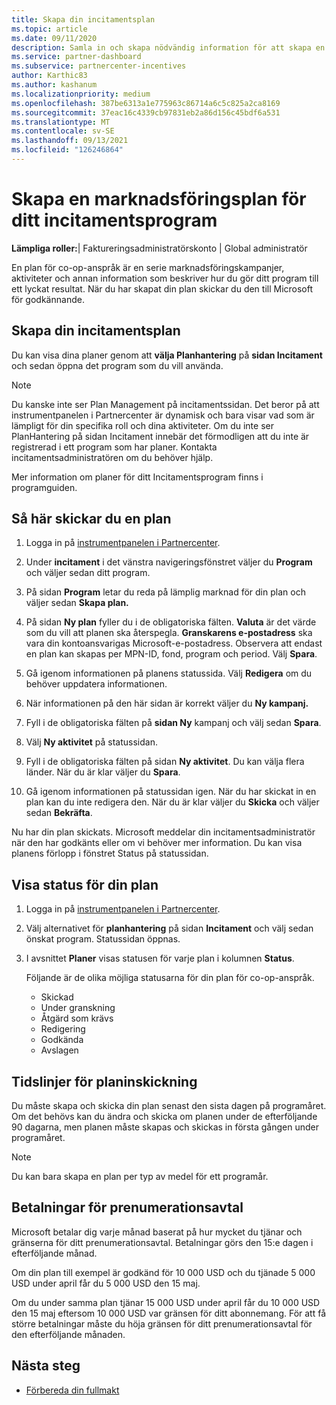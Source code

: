 ```yaml
---
title: Skapa din incitamentsplan
ms.topic: article
ms.date: 09/11/2020
description: Samla in och skapa nödvändig information för att skapa en lyckad marknadsföringsplan för ditt incitamentsprogram.
ms.service: partner-dashboard
ms.subservice: partnercenter-incentives
author: Karthic83
ms.author: kashanum
ms.localizationpriority: medium
ms.openlocfilehash: 387be6313a1e775963c86714a6c5c825a2ca8169
ms.sourcegitcommit: 37eac16c4339cb97831eb2a86d156c45bdf6a531
ms.translationtype: MT
ms.contentlocale: sv-SE
ms.lasthandoff: 09/13/2021
ms.locfileid: "126246864"
---
```

# <a name="generate-a-marketing-plan-for-your-incentives-program"></a>Skapa en marknadsföringsplan för ditt incitamentsprogram

**Lämpliga roller:**| Faktureringsadministratörskonto | Global administratör

En plan för co-op-anspråk är en serie marknadsföringskampanjer, aktiviteter och annan information som beskriver hur du gör ditt program till ett lyckat resultat. När du har skapat din plan skickar du den till Microsoft för godkännande.

## <a name="create-your-incentives-plan"></a>Skapa din incitamentsplan

Du kan visa dina planer genom att **välja Planhantering** på **sidan Incitament** och sedan öppna det program som du vill använda.

>[!NOTE]
>Du kanske inte ser Plan Management på incitamentssidan. Det beror på att instrumentpanelen i Partnercenter är dynamisk och bara visar vad som är lämpligt för din specifika roll och dina aktiviteter. Om du inte ser PlanHantering på sidan Incitament innebär det förmodligen att du inte är registrerad i ett program som har planer. Kontakta incitamentsadministratören om du behöver hjälp.

Mer information om planer för ditt Incitamentsprogram finns i programguiden.

## <a name="how-to-submit-a-plan"></a>Så här skickar du en plan

1. Logga in på [instrumentpanelen i Partnercenter](https://partner.microsoft.com/dashboard/).

2. Under **incitament** i det vänstra navigeringsfönstret väljer du **Program** och väljer sedan ditt program. 

3. På sidan **Program** letar du reda på lämplig marknad för din plan och väljer sedan **Skapa plan.** 

4. På sidan **Ny plan** fyller du i de obligatoriska fälten. **Valuta** är det värde som du vill att planen ska återspegla. **Granskarens e-postadress** ska vara din kontoansvarigas Microsoft-e-postadress. Observera att endast en plan kan skapas per MPN-ID, fond, program och period. Välj **Spara**.

5. Gå igenom informationen på planens statussida. Välj **Redigera** om du behöver uppdatera informationen.

6. När informationen på den här sidan är korrekt väljer du **Ny kampanj.**

7. Fyll i de obligatoriska fälten på **sidan Ny** kampanj och välj sedan **Spara**.

8. Välj **Ny aktivitet** på statussidan. 

9. Fyll i de obligatoriska fälten på sidan **Ny aktivitet**. Du kan välja flera länder. När du är klar väljer du **Spara**. 

10. Gå igenom informationen på statussidan igen. När du har skickat in en plan kan du inte redigera den. När du är klar väljer du **Skicka** och väljer sedan **Bekräfta**.

Nu har din plan skickats. Microsoft meddelar din incitamentsadministratör när den har godkänts eller om vi behöver mer information. Du kan visa planens förlopp i fönstret Status på statussidan.

## <a name="view-the-status-of-your-plan"></a>Visa status för din plan

1. Logga in på [instrumentpanelen i Partnercenter](https://partner.microsoft.com/dashboard/).

2. Välj alternativet för **planhantering** på sidan **Incitament** och välj sedan önskat program. Statussidan öppnas.

3. I avsnittet **Planer** visas statusen för varje plan i kolumnen **Status**.

   Följande är de olika möjliga statusarna för din plan för co-op-anspråk.

   - Skickad
   - Under granskning
   - Åtgärd som krävs
   - Redigering
   - Godkända
   - Avslagen

## <a name="plan-submission-timelines"></a>Tidslinjer för planinskickning

Du måste skapa och skicka din plan senast den sista dagen på programåret. Om det behövs kan du ändra och skicka om planen under de efterföljande 90 dagarna, men planen måste skapas och skickas in första gången under programåret.

>[!NOTE]
> Du kan bara skapa en plan per typ av medel för ett programår.

## <a name="plan-payments"></a>Betalningar för prenumerationsavtal

Microsoft betalar dig varje månad baserat på hur mycket du tjänar och gränserna för ditt prenumerationsavtal. Betalningar görs den 15:e dagen i efterföljande månad.

Om din plan till exempel är godkänd för 10 000 USD och du tjänade 5 000 USD under april får du 5 000 USD den 15 maj.

Om du under samma plan tjänar 15 000 USD under april får du 10 000 USD den 15 maj eftersom 10 000 USD var gränsen för ditt abonnemang. För att få större betalningar måste du höja gränsen för ditt prenumerationsavtal för den efterföljande månaden.

## <a name="next-steps"></a>Nästa steg

- [Förbereda din fullmakt](incentives-prepare-your-proof-of-execution.md)
